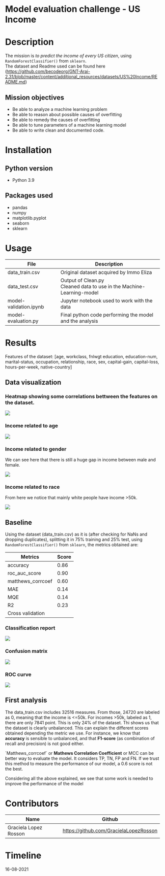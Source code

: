 # Model evaluation challenge - US Income

# Description
The mission is *to predict the income of every US citizen*, using `RandomForestClassifier()` from `sklearn`.   
The dataset and Readme used can be found here (https://github.com/becodeorg/GNT-Arai-2.31/blob/master/content/additional_resources/datasets/US%20Income/README.md)

## Mission objectives

- Be able to analyze a machine learning problem
- Be able to reason about possible causes of overfitting
- Be able to remedy the causes of overfitting
- Be able to tune parameters of a machine learning model
- Be able to write clean and documented code.

# Installation

## Python version
* Python 3.9


## Packages used
* pandas
* numpy
* matplotlib.pyplot
* seaborn
* sklearn

# Usage
| File                | Description                                                    |
|---------------------|----------------------------------------------------------------|
| data_train.csv          | Original dataset acquired by Immo Eliza                        |
| data_test.csv            | Output of Clean.py  <br>Cleaned data to use in the Machine-Learning-model |
| model-validation.ipynb       | Jupyter notebook used to work with the data |
| model-evaluation.py            | Final python code performing the model and the analysis |


# Results

Features of the dataset: 
[age, workclass, fnlwgt education, education-num, marital-status, occupation, relationship, race, sex, capital-gain, capital-loss, hours-per-week, native-country]	


## Data visualization
### Heatmap showing some correlations bettween the features on the dataset.

![](visuals/heatmap.png)


### Income related to age

![](visuals/income_age.png)


### Income related to gender
We can see here that there is still a huge gap in income between male and female.

![](visuals/income_sex.png)




### Income related to race
From here we notice that mainly white people have income >50k.

![](visuals/income_race.png)



## Baseline

Using the dataset (data_train.csv) as it is (after checking for NaNs and dropping duplicates), splitting it in 75% training and 25% test, using `RandomForestClassifier()` from `sklearn`, the metrics obtained are:


| Metrics                 | Score          |
|-----------------------|------------------|
|accuracy	| 0.86            |
|roc_auc_score	| 0.90            |
|matthews_corrcoef | 0.60            |
|MAE		| 0.14            |
|MQE		| 0.14            |
|R2		| 0.23            |
|Cross validation|            |


### Classification report
![](visuals/class_report.png)

### Confusion matrix
![](visuals/confusion_matrix.png)

### ROC curve
![](visuals/roc.png)

## First analysis

The data_train.csv includes 32516 measures. From those, 24720 are labeled as 0, meaning that the income is <=50k. For incomes >50k, labeled as 1, there are only 7841 point.
This is only 24% of the dataset. Thi shows us that the dataset is clearly unbalanced. This can explain the different scores obtained depending the metric we use.
For instance, we know that **accuracy** is sensible to unbalanced, and that **F1-score** (as combination of recall and precision) is not good either.

´Matthews_corrcoef´ or **Mathews Correlation Coefficient** or MCC can be better way to evaluate the model. It considers TP, TN, FP and FN.
If we trust this method to measure the performance of our model, a 0.6 score is not the best.

Considering all the above explained, we see that some work is needed to improve the performance of the model



# Contributors
| Name                  | Github                                 |
|-----------------------|----------------------------------------|
| Graciela Lopez Rosson | https://github.com/GracielaLopezRosson |
         




# Timeline
16-08-2021
